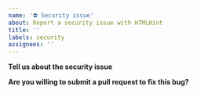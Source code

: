 ```yaml
---
name: '⛔ Security issue'
about: Report a security issue with HTMLHint
title: ''
labels: security
assignees: ''
---
```


**Tell us about the security issue**

**Are you willing to submit a pull request to fix this bug?**
